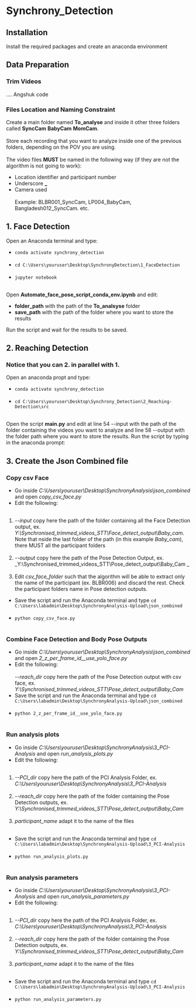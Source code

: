 # Synchrony_Detection

## Installation
Install the required packages and create an anaconda environment

## Data Preparation 
### Trim Videos
.... Angshuk code

### Files Location and Naming Constraint
Create a main folder named **To_analyse** and inside it other three folders called **SyncCam** **BabyCam** **MomCam**. <br><br>
Store each recording that you want to analyze inside one of the previous folders, depending on the POV you are using. <br><br>
The video files **MUST** be named in the following way (if they are not the algorithm is not going to work):
- Location identifier and participant number
- Underscore **_**
- Camera used
<br><br> Example: BLBR001_SyncCam, LP004_BabyCam, Bangladesh012_SyncCam. etc.

## 1. Face Detection 
Open an Anaconda terminal and type:
- `conda activate synchrony_detection` <br><br>
- `cd C:\Users\youruser\Desktop\SynchronyDetection\1_FaceDetection` <br><br>
- `jupyter notebook` <br><br>

Open **Automate_face_pose_script_conda_env.ipynb** and edit: 
- **folder_path** with the path of the **To_analsyse** folder
- **save_path** with the path of the folder where you want to store the results

Run the script and wait for the results to be saved.

## 2. Reaching Detection
### Notice that you can 2. in parallel with 1.
Open an anaconda propt and type:
- `conda activate synchrony_detection` <br><br>
- `cd C:\Users\youruser\Desktop\Synchrony_Detection\2_Reaching-Detection\src` <br><br>

Open the script **main.py** and edit at line 54 --input with the path of the folder containing the videos you want to analyze and line 58 --output with the folder path where you want to store the results.
Run the script by typing in the anaconda prompt:

## 3. Create the Json Combined file
### Copy csv Face
- Go inside _C:\Users\youruser\Desktop\SynchronyAnalysis\json_combined_ and open _copy_csv_face.py_
- Edit the following:<br><br>
1. _--input_ copy here the path of the folder containing all the Face Detection output, ex. _Y:\Synchronised_trimmed_videos_STT\Face_detect_output\Baby_cam_. <br>
Note that nside the last folder of the path (in this example _Baby_cam_), there MUST all the participant folders <br><br>
2. _--output_ copy here the path of the Pose Detection Output, ex. _Y:\Synchronised_trimmed_videos_STT\Pose_detect_output\Baby_Cam _ <br><br>
3. Edit _csv_face_folder_ such that the algorithm will be able to extract only the name of the participant (ex. BLBR006) and discard the rest. Check the participant folders name in Pose detection outputs.
- Save the script and run the Anaconda terminal and type `cd C:\Users\labadmin\Desktop\SynchronyAnalysis-Upload\json_combined` <br><br>
- `python copy_csv_face.py` <br><br>

### Combine Face Detection and Body Pose Outputs 
- Go inside _C:\Users\youruser\Desktop\SynchronyAnalysis\json_combined_ and open _2_z_per_frame_id__use_yolo_face.py_
- Edit the following:<br><br>
_--reach_dir_ copy here the path of the Pose Detection output with csv face, ex. _Y:\Synchronised_trimmed_videos_STT\Pose_detect_output\Baby_Cam_
- Save the script and run the Anaconda terminal and type `cd C:\Users\labadmin\Desktop\SynchronyAnalysis-Upload\json_combined` <br><br>
- `python 2_z_per_frame_id__use_yolo_face.py` <br><br>

### Run analysis plots
- Go inside _C:\Users\youruser\Desktop\SynchronyAnalysis\3_PCI-Analysis_ and open _run_analysis_plots.py_
- Edit the following:<br><br>
1. _--PCI_dir_ copy here the path of the PCI Analysis Folder, ex. _C:\Users\youruser\Desktop\SynchronyAnalysis\3_PCI-Analysis_ <br><br>
2. _--reach_dir_ copy here the path of the folder containing the Pose Detection outputs, ex. _Y:\Synchronised_trimmed_videos_STT\Pose_detect_output\Baby_Cam_ <br><br>
3. _participant_name_ adapt it to the name of the files <br><br>
- Save the script and run the Anaconda terminal and type `cd C:\Users\labadmin\Desktop\SynchronyAnalysis-Upload\3_PCI-Analysis` <br><br>
- `python run_analysis_plots.py` <br><br>

### Run analysis parameters
- Go inside _C:\Users\youruser\Desktop\SynchronyAnalysis\3_PCI-Analysis_ and open _run_analysis_parameters.py_
- Edit the following:<br><br>
1. _--PCI_dir_ copy here the path of the PCI Analysis Folder, ex. _C:\Users\youruser\Desktop\SynchronyAnalysis\3_PCI-Analysis_ <br><br>
2. _--reach_dir_ copy here the path of the folder containing the Pose Detection outputs, ex. _Y:\Synchronised_trimmed_videos_STT\Pose_detect_output\Baby_Cam_ <br><br>
3. _participant_name_ adapt it to the name of the files <br><br>
- Save the script and run the Anaconda terminal and type `cd C:\Users\labadmin\Desktop\SynchronyAnalysis-Upload\3_PCI-Analysis` <br><br>
- `python run_analysis_parameters.py` <br><br>






